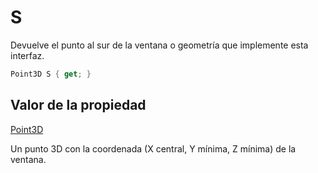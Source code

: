 # S

Devuelve el punto al sur de la ventana o geometría que implemente esta interfaz.

```csharp
Point3D S { get; }
```

## Valor de la propiedad

[Point3D](../../point3d.md)

Un punto 3D con la coordenada \(X central, Y mínima, Z mínima\) de la ventana.

